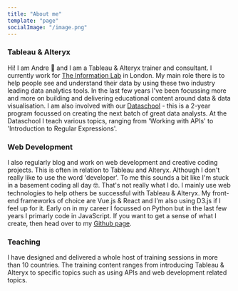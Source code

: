 ```yaml
---
title: "About me"
template: "page"
socialImage: "/image.png"
---
```


### Tableau & Alteryx

Hi! I am Andre 👋 and I am a Tableau & Alteryx trainer and consultant. I currently work for [The Information Lab](https://theinformationlab.co.uk) in London. My main role there is to help people see and understand their data by using these two industry leading data analytics tools. In the last few years I've been focussing more and more on building and delivering educational content around data & data visualisation. I am also involved with our [Dataschool](http://www.thedataschool.co.uk) - this is a 2-year program focussed on creating the next batch of great data analysts. At the Dataschool I teach various topics, ranging from 'Working with APIs' to 'Introduction to Regular Expressions'.

### Web Development

I also regularly blog and work on web development and creative coding projects. This is often in relation to Tableau and Alteryx. Although I don't really like to use the word 'developer'. To me this sounds a bit like I'm stuck in a basement coding all day 🤓. That's not really what I do. I mainly use web technologies to help others be successful with Tableau & Alteryx. My front-end frameworks of choice are Vue.js & React and I'm also using D3.js if I feel up for it. Early on in my career I focussed on Python but in the last few years I primarly code in JavaScript. If you want to get a sense of what I create, then head over to my [Github page](https://www.github.com/andre347).

### Teaching

I have designed and delivered a whole host of training sessions in more than 10 countries. The training content ranges from introducing Tableau & Alteryx to specific topics such as using APIs and web development related topics.
